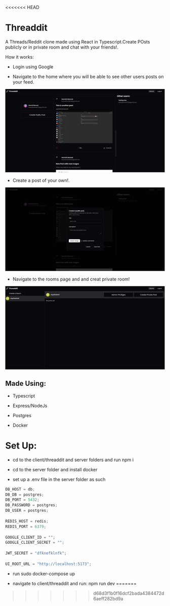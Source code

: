 <<<<<<< HEAD
# Threaddit

A Threads/Reddit clone made using React in Typescript.Create POsts publicly or in private room and chat with your friends!.

How it works:

-   Login using Google

-   Navigate to the home where you will be able to see other users posts on your feed.

![home-page](./read_me_images/home_page.png)

-   Create a post of your own!.

![create-post](./read_me_images/create_post.png)

-   Navigate to the rooms page and and creat private room!

![create-rooms](./read_me_images/room.png)

## Made Using:

-   Typescript

-   Express/NodeJs

-   Postgres

-   Docker

# Set Up:

-   cd to the client/threaddit and server folders and run npm i

-   cd to the server folder and install docker

-   set up a .env file in the server folder as such

```js
DB_HOST = db;
DB_DB = postgres;
DB_PORT = 5432;
DB_PASSWORD = postgres;
DB_USER = postgres;

REDIS_HOST = redis;
REDIS_PORT = 6379;

GOOGLE_CLIENT_ID = "";
GOOGLE_CLIENT_SECRET = "";

JWT_SECRET = "dfknefklnfk";

UI_ROOT_URL = "http://localhost:5173";
```

-   run sudo docker-compose up

-   navigate to client/threaddit and run: npm run dev
=======


>>>>>>> d68d3f1b0f16dcf2bada4384472d6aeff282bd9a
